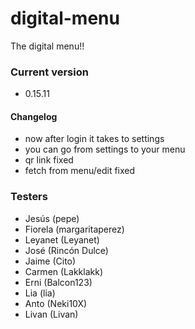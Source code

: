 # digital-menu

The digital menu!!

### Current version

- 0.15.11

#### Changelog

- now after login it takes to settings
- you can go from settings to your menu
- qr link fixed
- fetch from menu/edit fixed

### Testers

- Jesús (pepe)
- Fiorela (margaritaperez)
- Leyanet (Leyanet)
- José (Rincón Dulce)
- Jaime (Cito)
- Carmen (Lakklakk)
- Erni (Balcon123)
- Lia (lia)
- Anto (Neki10X)
- Livan (Livan)

